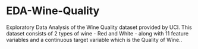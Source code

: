 # EDA-Wine-Quality
Exploratory Data Analysis of the Wine Quality dataset provided by UCI. This dataset consists of 2 types of wine - Red and White - along with 11 feature variables and a continuous target variable which is the Quality of Wine..
